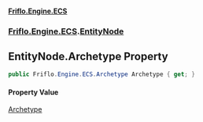 #### [Friflo.Engine.ECS](index.md 'index')
### [Friflo.Engine.ECS](Friflo.Engine.ECS.md 'Friflo.Engine.ECS').[EntityNode](EntityNode.md 'Friflo.Engine.ECS.EntityNode')

## EntityNode.Archetype Property

```csharp
public Friflo.Engine.ECS.Archetype Archetype { get; }
```

#### Property Value
[Archetype](Archetype.md 'Friflo.Engine.ECS.Archetype')